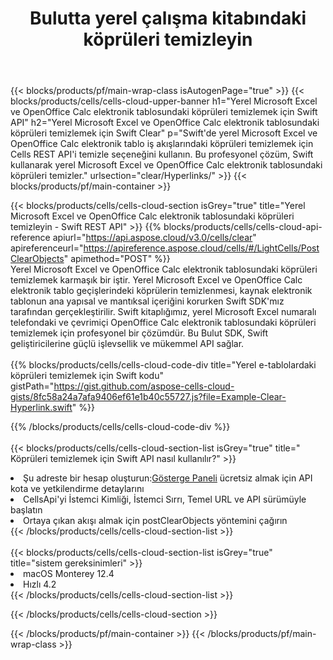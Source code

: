 ﻿---
title:  Bulutta yerel çalışma kitabındaki köprüleri temizleyin
description: Microsoft Excel ve OpenOffice Calc üzerindeki köprüleri temizlemek için Bulut API'leri ve SDK'lar. Cells Cloud API ile yerel e-tablolardaki köprüleri temizleyin. SDK, çeşitli geliştirme dillerini destekler. Bunlar arasında Android, C#, Go, Java, NodeJS, Perl, PHP, Python, Ruby ve Swift bulunur.
url: /tr/swift/clear/hyperlinks/
---
{{< blocks/products/pf/main-wrap-class isAutogenPage="true" >}}
{{< blocks/products/cells/cells-cloud-upper-banner h1="Yerel Microsoft Excel ve OpenOffice Calc elektronik tablosundaki köprüleri temizlemek için Swift API" h2="Yerel Microsoft Excel ve OpenOffice Calc elektronik tablosundaki köprüleri temizlemek için Swift Clear" p="Swift\'de yerel Microsoft Excel ve OpenOffice Calc elektronik tablo iş akışlarındaki köprüleri temizlemek için Cells REST API\'i temizle seçeneğini kullanın. Bu profesyonel çözüm, Swift kullanarak yerel Microsoft Excel ve OpenOffice Calc elektronik tablosundaki köprüleri temizler." urlsection="clear/Hyperlinks/" >}}
{{< blocks/products/pf/main-container >}}

{{< blocks/products/cells/cells-cloud-section isGrey="true" title="Yerel Microsoft Excel ve OpenOffice Calc elektronik tablosundaki köprüleri temizleyin - Swift REST API" >}}
{{% blocks/products/cells/cells-cloud-api-reference apiurl="https://api.aspose.cloud/v3.0/cells/clear" apireferenceurl="https://apireference.aspose.cloud/cells/#/LightCells/PostClearObjects" apimethod="POST" %}}
<br/>
Yerel Microsoft Excel ve OpenOffice Calc elektronik tablosundaki köprüleri temizlemek karmaşık bir iştir. Yerel Microsoft Excel ve OpenOffice Calc elektronik tablo geçişlerindeki köprülerin temizlenmesi, kaynak elektronik tablonun ana yapısal ve mantıksal içeriğini korurken Swift SDK'mız tarafından gerçekleştirilir. Swift kitaplığımız, yerel Microsoft Excel numaralı telefondaki ve çevrimiçi OpenOffice Calc elektronik tablosundaki köprüleri temizlemek için profesyonel bir çözümdür. Bu Bulut SDK, Swift geliştiricilerine güçlü işlevsellik ve mükemmel API sağlar.
<br/>
<br/>
{{% blocks/products/cells/cells-cloud-code-div title="Yerel e-tablolardaki köprüleri temizlemek için Swift kodu" gistPath="https://gist.github.com/aspose-cells-cloud-gists/8fc58a24a7afa9406ef61e1b40c55727.js?file=Example-Clear-Hyperlink.swift" %}}
  
{{% /blocks/products/cells/cells-cloud-code-div %}}
<br/>
<br/>
{{< blocks/products/cells/cells-cloud-section-list isGrey="true" title=" Köprüleri temizlemek için Swift API nasıl kullanılır?" >}}
<li> Şu adreste bir hesap oluşturun:<a href="https://dashboard.aspose.cloud/">Gösterge Paneli</a> ücretsiz almak için API kota ve yetkilendirme detaylarını</li>
<li>CellsApi'yi İstemci Kimliği, İstemci Sırrı, Temel URL ve API sürümüyle başlatın</li>
<li>Ortaya çıkan akışı almak için postClearObjects yöntemini çağırın</li>
{{< /blocks/products/cells/cells-cloud-section-list >}}
<br/>
<br/>
{{< blocks/products/cells/cells-cloud-section-list isGrey="true" title="sistem gereksinimleri" >}}
<li>macOS Monterey 12.4</li>
<li>Hızlı 4.2</li>
{{< /blocks/products/cells/cells-cloud-section-list >}}

{{< /blocks/products/cells/cells-cloud-section >}}

{{< /blocks/products/pf/main-container >}}
{{< /blocks/products/pf/main-wrap-class >}}

